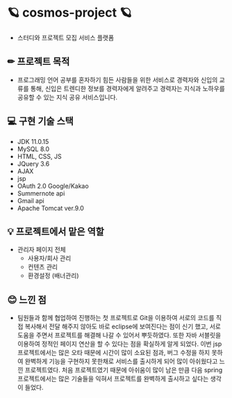 # 🪐 cosmos-project 🪐
- 스터디와 프로젝트 모집 서비스 플랫폼

## ✏ 프로젝트 목적 
- 프로그래밍 언어 공부를 혼자하기 힘든 사람들을 위한 서비스로 경력자와 신입의 교류를 통해, 
신입은 트렌디한 정보를 경력자에게 알려주고 경력자는 지식과 노하우를 공유할 수 있는 지식 공유 서비스입니다.

## 💻 구현 기술 스택 
- JDK 11.0.15
- MySQL 8.0
- HTML, CSS, JS
- JQuery 3.6
- AJAX
- jsp
- OAuth 2.0 Google/Kakao
- Summernote api 
- Gmail api
- Apache Tomcat ver.9.0
 
## 💡 프로젝트에서 맡은 역할 
* 관리자 페이지 전체
  - 사용자/회사 관리
  - 컨텐츠 관리
  - 환경설정 (배너관리)

## 😊 느낀 점
   - 팀원들과 함께 협업하여 진행하는 첫 프로젝트로 Git을 이용하여 서로의 코드를 직접 복사해서 전달 해주지 않아도 
        바로 eclipse에 보여진다는 점이 신기 했고, 서로 도움을 주면서 프로젝트를 해결해 나갈 수 있어서 뿌듯하였다.
        또한 자바 서블릿을 이용하여 정적인 페이지 연산을 할 수 있다는 점을 확실하게 알게 되었다.
        이번 jsp프로젝트에서는 많은 오타 때문에 시간이 많이 소요된 점과, 버그 수정을 하지 못하여 
        완벽하게 기능을 구현하지 못한채로 서비스를 출시하게 되어 많이 아쉬웠다고 느낀 프로젝트였다.
        처음 프로젝트였기 때문에 아쉬움이 많이 남은 만큼
        다음 spring 프로젝트에서는 많은 기술들을 익혀서 프로젝트를 완벽하게 출시하고 싶다는 생각이 들었다.

